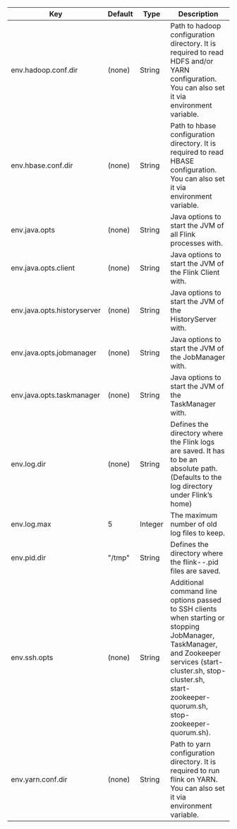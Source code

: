 | Key | Default | Type | Description |
|-----|---------|------|-------------|
| env.hadoop.conf.dir | (none) | String | Path to hadoop configuration directory. It is required to read HDFS and/or YARN configuration. You can also set it via environment variable. |
| env.hbase.conf.dir | (none) | String | Path to hbase configuration directory. It is required to read HBASE configuration. You can also set it via environment variable. |
| env.java.opts | (none) | String | Java options to start the JVM of all Flink processes with. |
| env.java.opts.client | (none) | String | Java options to start the JVM of the Flink Client with. |
| env.java.opts.historyserver | (none) | String | Java options to start the JVM of the HistoryServer with. |
| env.java.opts.jobmanager | (none) | String | Java options to start the JVM of the JobManager with. |
| env.java.opts.taskmanager | (none) | String | Java options to start the JVM of the TaskManager with. |
| env.log.dir | (none) | String | Defines the directory where the Flink logs are saved. It has to be an absolute path. (Defaults to the log directory under Flink’s home) |
| env.log.max | 5 | Integer | The maximum number of old log files to keep. |
| env.pid.dir | "/tmp" | String | Defines the directory where the flink-<host>-<process>.pid files are saved. |
| env.ssh.opts | (none) | String | Additional command line options passed to SSH clients when starting or stopping JobManager, TaskManager, and Zookeeper services (start-cluster.sh, stop-cluster.sh, start-zookeeper-quorum.sh, stop-zookeeper-quorum.sh). |
| env.yarn.conf.dir | (none) | String | Path to yarn configuration directory. It is required to run flink on YARN. You can also set it via environment variable. |
